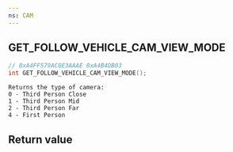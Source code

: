 ```yaml
---
ns: CAM
---
```

## GET_FOLLOW_VEHICLE_CAM_VIEW_MODE

```c
// 0xA4FF579AC0E3AAAE 0xA4B4DB03
int GET_FOLLOW_VEHICLE_CAM_VIEW_MODE();
```

```
Returns the type of camera:  
0 - Third Person Close  
1 - Third Person Mid  
2 - Third Person Far  
4 - First Person  
```

## Return value
